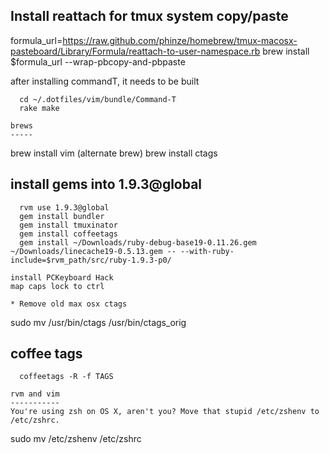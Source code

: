 Install reattach for tmux system copy/paste
----------------
formula_url=https://raw.github.com/phinze/homebrew/tmux-macosx-pasteboard/Library/Formula/reattach-to-user-namespace.rb
brew install $formula_url --wrap-pbcopy-and-pbpaste

after installing commandT, it needs to be built
```
  cd ~/.dotfiles/vim/bundle/Command-T
  rake make

brews
-----
```
  brew install vim (alternate brew)
  brew install ctags

install gems into 1.9.3@global
------------
```
  rvm use 1.9.3@global
  gem install bundler
  gem install tmuxinator
  gem install coffeetags
  gem install ~/Downloads/ruby-debug-base19-0.11.26.gem ~/Downloads/linecache19-0.5.13.gem -- --with-ruby-include=$rvm_path/src/ruby-1.9.3-p0/

install PCKeyboard Hack
map caps lock to ctrl

* Remove old max osx ctags
```
  sudo mv /usr/bin/ctags /usr/bin/ctags_orig

coffee tags
-----------
```
  coffeetags -R -f TAGS

rvm and vim
-----------
You're using zsh on OS X, aren't you? Move that stupid /etc/zshenv to /etc/zshrc.
```
  sudo mv /etc/zshenv /etc/zshrc

